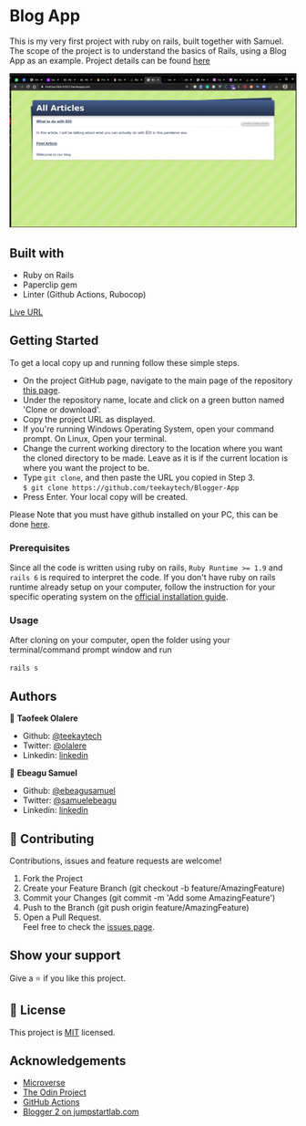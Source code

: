 # Blog App

This is my very first project with ruby on rails, built together with Samuel. The scope of the project is to understand the basics of Rails, using a Blog App as an example. Project details can be found [here](http://tutorials.jumpstartlab.com/projects/blogger.html#i4:-a-few-gems)

![screenshot](/app/assets/images/banner.png)

## Built with
  * Ruby on Rails
  * Paperclip gem
  * Linter (Github Actions, Rubocop)

[Live URL](https://limitless-falls-65822.herokuapp.com/)

## Getting Started

To get a local copy up and running follow these simple steps.

- On the project GitHub page, navigate to the main page of the repository [this page](https://github.com/teekaytech/Blogger-App).
- Under the repository name, locate and click on a green button named 'Clone or download'. 
- Copy the project URL as displayed.
- If you're running Windows Operating System, open your command prompt. On Linux, Open your terminal.
- Change the current working directory to the location where you want the cloned directory to be made. Leave as it is if the current location is where you want the project to be.
- Type `git clone`, and then paste the URL you copied in Step 3.<br>
`$ git clone https://github.com/teekaytech/Blogger-App`
- Press Enter. Your local copy will be created.

Please Note that you must have github installed on your PC, this can be done [here](https://gist.github.com/derhuerst/1b15ff4652a867391f03).


### Prerequisites

Since all the code is written using ruby on rails, `Ruby Runtime >= 1.9` and `rails 6` is required to interpret the code. If you don't have ruby on rails runtime already setup on your computer, follow the instruction for your specific operating system on the [official installation guide](https://guides.rubyonrails.org/getting_started.html#creating-a-new-rails-project-installing-rails).

### Usage

After cloning on your computer, open the folder using your terminal/command prompt window and run

`rails s`

## Authors

👤 **Taofeek Olalere**

- Github: [@teekaytech](https://github.com/teekaytech)
- Twitter: [@olalere](https://twitter.com/ola_lere)
- Linkedin: [linkedin](https://linkedin.com/in/teekaytech)

👤 **Ebeagu Samuel**

- Github: [@ebeagusamuel](https://github.com/ebeagusamuel)
- Twitter: [@samuelebeagu](twitter.com/ebeagu_samuel)
- Linkedin: [linkedin]()

## 🤝 Contributing
Contributions, issues and feature requests are welcome!
   1. Fork the Project
   2. Create your Feature Branch (git checkout -b feature/AmazingFeature)
   3. Commit your Changes (git commit -m 'Add some AmazingFeature')
   4. Push to the Branch (git push origin feature/AmazingFeature)
   5. Open a Pull Request.<br>
Feel free to check the [issues page](issues/).

## Show your support

Give a ⭐️ if you like this project.

## 📝 License

This project is [MIT](lic.url) licensed.

## Acknowledgements

- [Microverse](https://microverse.pathwright.com/library/fast-track-curriculum/69047/path/step/57421589/)
- [The Odin Project](https://www.theodinproject.com/courses/ruby-on-rails/lessons/ruby-on-rails-ruby-on-rails)
- [GitHub Actions](https://github.com/microverseinc/linters-config/tree/master/ror)
- [Blogger 2 on jumpstartlab.com](http://tutorials.jumpstartlab.com/projects/blogger.html#i4:-a-few-gems)